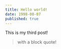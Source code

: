 ```yaml
---
title: Hello world!
date: 1998-08-07
published: true
---
```


This is my third post!

> with a block quote!